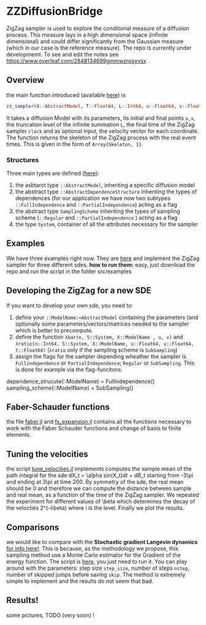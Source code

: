 # ZZDiffusionBridge
ZigZag sampler is used to explore the conditional measure of a diffusion process. This measure lays in a high dimensional space (infinite dimensional) and could differ significantly from the Gaussian measure (which in our case is the reference measure). The repo is currently under developmemt. To see and edit the notes see https://www.overleaf.com/2848134699gmmwzrpsyvsx .


## Overview
the main function introduced (available [here](src/zz_sampler.jl)) is  

```julia
zz_sampler(X::AbstractModel, T::Float64, L::Int64, u::Float64, v::Float64, clock::Float64; θ = fill(1.0, 2<<L - 1))
```

It takes a diffusion Model with its parameters, its initial and final points `u,v`, the truncation level of the infinite summation `L`, the final time of the ZigZag sampler `clock` and as optional input, the velocity vector for each coordinate. The function returns the skeleton of the ZigZag process with the real event times. This is given in the form of `Array{Skeleton, 1}`. 

### Structures
Three main types are defined ([here](src/types.jl)): 
1. the asbtarct type `::AbstractModel`, inheriting a specific diffusion model
2. the abstract type `::AbstractDependenceStructure` inheriting the types of dependences (for our application we have now two subtypes `::FullIndependence` and `::PartialIndependence`) acting as a flag
3. the abstract type `SamplingScheme` inheriting the types of sampling scheme (`::Regular` and `::PartialIndependence` ) acting as a flag
4. the type `System`, container of all the attributes necessary for the sampler

## Examples
We have three examples right now. They are [here](/scripts/examples) and implement the ZigZag sampler for three different sdes. **how to run them:** easy, just download the repo and run the script in the folder src/examples 

## Developing the ZigZag for a new SDE
If you want to develop your own sde, you need to:
1. define your  `::ModelName:<AbstractModel` containing the parameters (and optionally some parameters/vectors/matrices needed to the sampler which is better to precompute.
2. define the function `λbar(n, S::System, X::ModelName , u, v)` and `λratio(n::Int64, S::System, X::ModelName, u::Float64, v::Float64, t::Float64)` (`λratio` only if the sampling scheme is `SubSampling`)
3. assign the flags for the sampler depending wheather the sampler is `Fullindependence` or `PartialIndependence`; `Regular` or `SubSampling`. This is done for example via the flag-funcitons

dependence_strucute(::ModelName) = FullIndependence()
sampling_scheme(::ModelName) = SubSampling()
## Faber-Schauder functions
the file [faber.jl](src/faber.jl) and [fs_expansion.jl](src/fs_expansion.jl) contains all the functions necessary to work with the Faber Schauder functions and change of basis to finite elements. 

## Tuning the velocities
the script [tune_velocities.jl](scripts/tune_velocities.jl) implements computes the sample mean of the path integral for the sde dX_t = \alpha sin(X_t)dt + dB_t starting from -3\pi and ending at 3\pi at time 200. By symmetry of the sde, the real mean should be 0 and therefore we can compute the distance between sample and real mean, as a function of the time of the ZigZag sampler. We repeated the experiment for different values of \beta which determines the decay of the velocties 2^(-i\beta) where i is the level. Finally we plot the results.

## Comparisons
we would like to compare with the **Stochastic gradient Langevin dynamics** [for info here!](https://en.wikipedia.org/wiki/Stochastic_gradient_Langevin_dynamics). This is because, as the methodology we propose, this sampling method use a Monte Carlo estimator for the Gradient of the energy function. The script is [here](scripts/s_langevin_diffusion.jl), you just need to run it. You can play around with the parameters: step size `step_size`, number of steps `nstep`, number of skipped jumps before saving `skip`.  The method is extremely simple to implement and the results do not seem that bad. 

## Results!
some pictures, TODO (very soon) !

